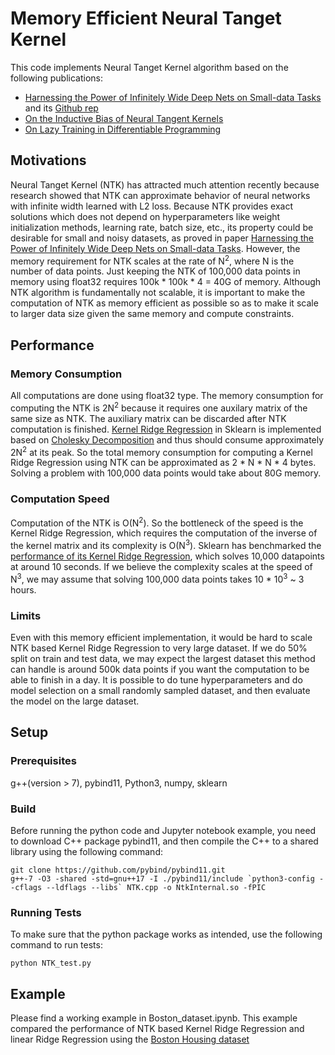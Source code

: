 # Memory Efficient Neural Tanget Kernel
This code implements Neural Tanget Kernel algorithm based on the following publications:
* [Harnessing the Power of Infinitely Wide Deep Nets on Small-data Tasks](https://arxiv.org/abs/1910.01663) and its [Github rep](https://github.com/LeoYu/neural-tangent-kernel-UCI)
* [On the Inductive Bias of Neural Tangent Kernels](https://arxiv.org/abs/1905.12173)
* [On Lazy Training in Differentiable Programming](https://arxiv.org/abs/1812.07956)
## Motivations
Neural Tanget Kernel (NTK) has attracted much attention recently because research showed that NTK can approximate behavior of neural networks with infinite width learned with L2 loss. Because NTK provides exact solutions which does not depend on hyperparameters like weight initialization methods, learning rate, batch size, etc., its property could be desirable for small and noisy datasets, as proved in paper [Harnessing the Power of Infinitely Wide Deep Nets on Small-data Tasks](https://arxiv.org/abs/1910.01663). However, the memory requirement for NTK scales at the rate of N<sup>2</sup>, where N is the number of data points. Just keeping the NTK of 100,000 data points in memory using float32 requires 100k * 100k * 4 = 40G of memory. Although NTK algorithm is fundamentally not scalable, it is important to make the computation of NTK as memory efficient as possible so as to make it scale to larger data size given the same memory and compute constraints.
## Performance
### Memory Consumption
All computations are done using float32 type. The memory consumption for computing the NTK is 2N<sup>2</sup> because it requires one auxilary matrix of the same size as NTK. The auxiliary matrix can be discarded after NTK computation is finished. [Kernel Ridge Regression](https://www.ics.uci.edu/~welling/classnotes/papers_class/Kernel-Ridge.pdf) in Sklearn is implemented based on [Cholesky Decomposition](https://github.com/scikit-learn/scikit-learn/blob/c79a5b4194de6fe4b7b64396999352e38170cf57/sklearn/linear_model/_ridge.py#L159) and thus should consume approximately 2N<sup>2</sup> at its peak. So the total memory consumption for computing a Kernel Ridge Regression using NTK can be approximated as 2 * N * N * 4 bytes. Solving a problem with 100,000 data points would take about 80G memory.
### Computation Speed
Computation of the NTK is O(N<sup>2</sup>). So the bottleneck of the speed is the Kernel Ridge Regression, which requires the computation of the inverse of the kernel matrix and its complexity is O(N<sup>3</sup>). Sklearn has benchmarked the [performance of its Kernel Ridge Regression](https://scikit-learn.org/stable/auto_examples/plot_kernel_ridge_regression.html), which solves 10,000 datapoints at around 10 seconds. If we believe the complexity scales at the speed of N<sup>3</sup>, we may assume that solving 100,000 data points takes 10 * 10<sup>3</sup> ~ 3 hours.
### Limits
Even with this memory efficient implementation, it would be hard to scale NTK based Kernel Ridge Regression to very large dataset. If we do 50% split on train and test data, we may expect the largest dataset this method can handle is around 500k data points if you want the computation to be able to finish in a day. It is possible to do tune hyperparameters and do model selection on a small randomly sampled dataset, and then evaluate the model on the large dataset.
## Setup
### Prerequisites
g++(version > 7), pybind11, Python3, numpy, sklearn
### Build
Before running the python code and Jupyter notebook example, you need to download C++ package pybind11, and then compile the C++ to a shared library using the following command:
```
git clone https://github.com/pybind/pybind11.git
g++-7 -O3 -shared -std=gnu++17 -I ./pybind11/include `python3-config --cflags --ldflags --libs` NTK.cpp -o NtkInternal.so -fPIC
```
### Running Tests
To make sure that the python package works as intended, use the following command to run tests:
```
python NTK_test.py
```
## Example
Please find a working example in Boston_dataset.ipynb. This example compared the performance of NTK based Kernel Ridge Regression and linear Ridge Regression using the [Boston Housing dataset](https://www.cs.toronto.edu/~delve/data/boston/bostonDetail.html)
